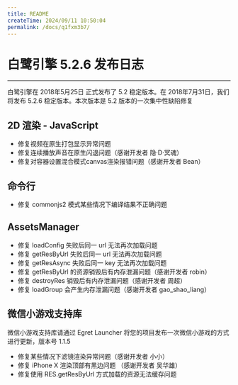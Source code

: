 ```yaml
---
title: README
createTime: 2024/09/11 10:50:04
permalink: /docs/q1fxm3b7/
---
```

# 白鹭引擎 5.2.6 发布日志


---


白鹭引擎在 2018年5月25日 正式发布了 5.2 稳定版本。在 2018年7月31日，我们将发布 5.2.6 稳定版本。本次版本是 5.2 版本的一次集中性缺陷修复


## 2D 渲染 - JavaScript 

* 修复视频在原生打包显示异常问题
* 修复连续播放声音在原生闪退问题（感谢开发者 隐·D·冥魂）
* 修复对容器设置混合模式canvas渲染报错问题（感谢开发者 Bean）

## 命令行

* 修复 commonjs2 模式某些情况下编译结果不正确问题

## AssetsManager

* 修复 loadConfig 失败后同一 url 无法再次加载问题
* 修复 getResByUrl 失败后同一 url 无法再次加载问题
* 修复 getResAsync 失败后同一 key 无法再次加载问题
* 修复 getResByUrl 的资源销毁后有内存泄漏问题（感谢开发者 robin）
* 修复 destroyRes 销毁后有内存泄漏问题（感谢开发者 周超）
* 修复 loadGroup 会产生内存泄漏问题（感谢开发者 gao_shao_liang）

## 微信小游戏支持库

微信小游戏支持库请通过 Egret Launcher 将您的项目发布一次微信小游戏的方式进行更新，版本号 1.1.5

* 修复某些情况下滤镜渲染异常问题（感谢开发者 小小）
* 修复 iPhone X 渲染顶部有黑边问题 （感谢开发者 吴华雄）
* 修复使用 RES.getResByUrl 方式加载的资源无法缓存问题
